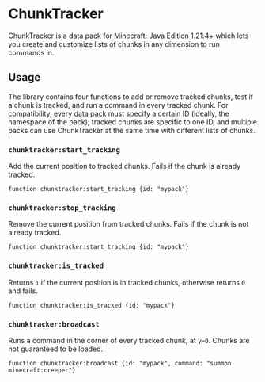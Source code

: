 # ChunkTracker

ChunkTracker is a data pack for Minecraft: Java Edition 1.21.4+ which lets you create and customize lists of chunks in any dimension to run commands in.

## Usage

The library contains four functions to add or remove tracked chunks, test if a chunk is tracked, and run a command in every tracked chunk. For compatibility, every data pack must specify a certain ID (ideally, the namespace of the pack); tracked chunks are specific to one ID, and multiple packs can use ChunkTracker at the same time with different lists of chunks.

### `chunktracker:start_tracking`

Add the current position to tracked chunks. Fails if the chunk is already tracked.

```mcfunction
function chunktracker:start_tracking {id: "mypack"}
```

### `chunktracker:stop_tracking`

Remove the current position from tracked chunks. Fails if the chunk is not already tracked.

```mcfunction
function chunktracker:start_tracking {id: "mypack"}
```

### `chunktracker:is_tracked`

Returns `1` if the current position is in tracked chunks, otherwise returns `0` and fails.

```mcfunction
function chunktracker:is_tracked {id: "mypack"}
```

### `chunktracker:broadcast`

Runs a command in the corner of every tracked chunk, at `y=0`.
Chunks are not guaranteed to be loaded.

```mcfunction
function chunktracker:broadcast {id: "mypack", command: "summon minecraft:creeper"}
```

